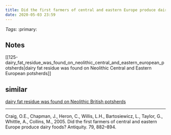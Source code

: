 ```yaml
---
title: Did the first farmers of central and eastern Europe produce dairy foods? - Craig 2005
date: 2020-05-03 23:59
---
```


*Tags*: :primary:

## Notes

[[125-dairy_fat_residue_was_found_on_neolithic_central_and_eastern_european_potsherds|dairy fat residue was found on Neolithic Central and Eastern European potsherds]]


## similar
[dairy fat residue was found on Neolithic British potsherds](14)


----
Craig, O.E., Chapman, J., Heron, C., Willis, L.H., Bartosiewicz, L., Taylor, G., Whittle, A., Collins, M., 2005. Did the first farmers of central and eastern Europe produce dairy foods? Antiquity. 79, 882–894.


